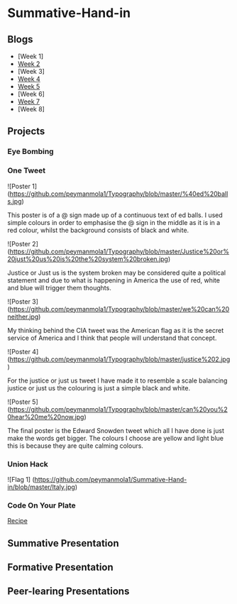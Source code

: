 # Summative-Hand-in

## Blogs
* [Week 1]
* [Week 2](http://fourthfloor.raveweb.net/pmola/2016/11/29/one-tweet/)
* [Week 3]
* [Week 4](http://fourthfloor.raveweb.net/pmola/2016/11/29/formative-review/)
* [Week 5](http://fourthfloor.raveweb.net/pmola/2016/11/13/presentation-review/)
* [Week 6]
* [Week 7](http://fourthfloor.raveweb.net/pmola/2016/12/04/code-in-your-plate/)
* [Week 8]


## Projects
### Eye Bombing
### One Tweet
![Poster 1] (https://github.com/peymanmola1/Typography/blob/master/%40ed%20balls.jpg)

This poster is of a @ sign made up of a continuous text of ed balls. I used simple colours in order to emphasise the @ sign in the middle as it is in a red colour, whilst the background consists of black and white.

![Poster 2] (https://github.com/peymanmola1/Typography/blob/master/Justice%20or%20just%20us%20is%20the%20system%20broken.jpg)

Justice or Just us is the system broken may be considered quite a political statement and due to what is happening in America the use of red, white and blue will trigger them thoughts.

![Poster 3] (https://github.com/peymanmola1/Typography/blob/master/we%20can%20neither.jpg)

My thinking behind the CIA tweet was the American flag as it is the secret service of America and I think that people will understand that concept.

![Poster 4] (https://github.com/peymanmola1/Typography/blob/master/justice%202.jpg)

For the justice or just us tweet I have made it to resemble a scale balancing justice or just us the colouring is just a simple black and white.

![Poster 5] (https://github.com/peymanmola1/Typography/blob/master/can%20you%20hear%20me%20now.jpg)

The final poster is the Edward Snowden tweet which all I have done is just make the words get bigger. The colours I choose are yellow and light blue this is because they are quite calming colours.

### Union Hack
![Flag 1] (https://github.com/peymanmola1/Summative-Hand-in/blob/master/Italy.jpg)
### Code On Your Plate
[Recipe](https://thimbleprojects.org/peymanmola/145052/)

## Summative Presentation

## Formative Presentation

## Peer-learing Presentations
